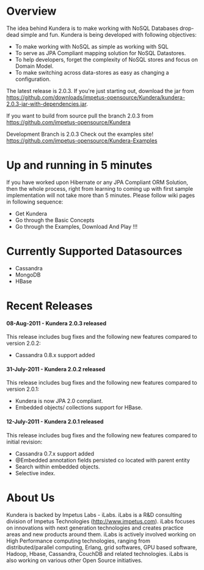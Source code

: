 Overview
=========
The idea behind Kundera is to make working with NoSQL Databases drop-dead simple and fun. Kundera is being developed with following objectives:

*	To make working with NoSQL as simple as working with SQL
*	To serve as JPA Compliant mapping solution for NoSQL Datastores.
*	To help developers, forget the complexity of NoSQL stores and focus on Domain Model.
*	To make switching across data-stores as easy as changing a configuration.


The latest release is 2.0.3. If you're just starting out, download the jar from https://github.com/downloads/impetus-opensource/Kundera/kundera-2.0.3-jar-with-dependencies.jar.

If you want to build from source pull the branch 2.0.3 from https://github.com/impetus-opensource/Kundera

Development Branch is 2.0.3
Check out the examples site! https://github.com/impetus-opensource/Kundera-Examples


Up and running in 5 minutes
============================
If you have worked upon Hibernate or any JPA Compliant ORM Solution, then the whole process, right from learning to coming up with first sample implementation will not take more than 5 minutes. Please follow wiki pages in following sequence:

+	Get Kundera
+	Go through the Basic Concepts
+	Go through the Examples, Download And Play !!!



Currently Supported Datasources
================================
*	Cassandra
*	MongoDB
*	HBase

Recent Releases
================================
#### 08-Aug-2011 - Kundera 2.0.3 released
This release includes bug fixes and the following new features compared to version 2.0.2:

* Cassandra 0.8.x support added

#### 31-July-2011 - Kundera 2.0.2 released
This release includes bug fixes and the following new features compared to version 2.0.1:

* Kundera is now JPA 2.0 compliant. 
* Embedded objects/ collections support for HBase.

#### 12-July-2011 - Kundera 2.0.1 released
This release includes bug fixes and the following new features compared to initial revision:

* Cassandra 0.7.x support added
* @Embedded annotation fields persisted co located with parent entity
* Search within embedded objects.
* Selective index.

About Us
========
Kundera is backed by Impetus Labs - iLabs. iLabs is a R&D consulting division of Impetus Technologies (http://www.impetus.com). iLabs focuses on innovations with next generation technologies and creates practice areas and new products around them. iLabs is actively involved working on High Performance computing technologies, ranging from distributed/parallel computing, Erlang, grid softwares, GPU based software, Hadoop, Hbase, Cassandra, CouchDB and related technologies. iLabs is also working on various other Open Source initiatives.
